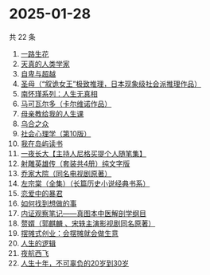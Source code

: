 # 2025-01-28

共 22 条

<!-- BEGIN WEREAD -->
<!-- 最后更新时间 2025-01-28 18:08:50 +0800 -->
1. [一路生花](https://weread.qq.com/web/bookDetail/61f324e0813ab9a2cg0126ee)
1. [天真的人类学家](https://weread.qq.com/web/bookDetail/e4d323c0721a58bce4de379)
1. [自卑与超越](https://weread.qq.com/web/bookDetail/be932230813ab9941g010d2f)
1. [圣母（“叙诡女王”极致推理，日本现象级社会派推理作品）](https://weread.qq.com/web/bookDetail/4f7320f0717f541a4f7ae8e)
1. [南怀瑾系列：人生无真相](https://weread.qq.com/web/bookDetail/06e32560813ab7295g0190c2)
1. [马可瓦尔多（卡尔维诺作品）](https://weread.qq.com/web/bookDetail/3c632a40723f428b3c6e85b)
1. [母亲教给我的人生课](https://weread.qq.com/web/bookDetail/ada32630813ab9941g014287)
1. [乌合之众](https://weread.qq.com/web/bookDetail/d1732010813ab983cg012120)
1. [社会心理学（第10版）](https://weread.qq.com/web/bookDetail/6c9327d0813ab99feg01860a)
1. [我在岛屿读书](https://weread.qq.com/web/bookDetail/e5632100813ab8ea2g01327c)
1. [一夜长大【主持人尼格买提个人随笔集】](https://weread.qq.com/web/bookDetail/44f32a00813ab6975g0197e7)
1. [射雕英雄传（套装共4册）纯文字版](https://weread.qq.com/web/bookDetail/836321705e3a52836d02e0b)
1. [乔家大院（同名电视剧原著）](https://weread.qq.com/web/bookDetail/da832070813ab99b9g01095f)
1. [左宗棠（全集）（长篇历史小说经典书系）](https://weread.qq.com/web/bookDetail/48c323a0727ca04f48c7038)
1. [恋爱中的暴君](https://weread.qq.com/web/bookDetail/30032cf0813ab9974g013680)
1. [如何找到想做的事](https://weread.qq.com/web/bookDetail/71a32fb0813ab8de8g019cc9)
1. [内证观察笔记——真图本中医解剖学纲目](https://weread.qq.com/web/bookDetail/e7032f40813ab7c9cg0197a2)
1. [赘婿（郭麒麟 、宋轶主演影视剧同名原著）](https://weread.qq.com/web/bookDetail/15032af05753441501f9930)
1. [摆摊式创业：会摆摊就会做生意](https://weread.qq.com/web/bookDetail/d1f32840813ab99d2g012788)
1. [人生的逻辑](https://weread.qq.com/web/bookDetail/3e232ca0813ab99aeg018082)
1. [夜航西飞](https://weread.qq.com/web/bookDetail/f8d326c071a7542af8dc0e6)
1. [人生十年，不可辜负的20岁到30岁](https://weread.qq.com/web/bookDetail/23132c00813ab7af8g015e43)
<!-- END WEREAD -->